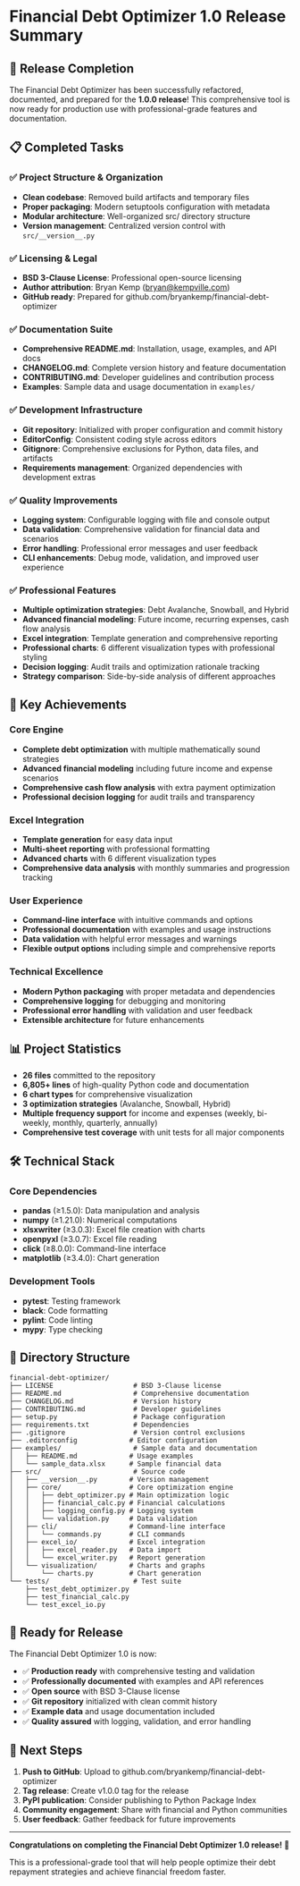 # Financial Debt Optimizer 1.0 Release Summary

## 🎉 Release Completion

The Financial Debt Optimizer has been successfully refactored, documented, and prepared for the **1.0.0 release**! This comprehensive tool is now ready for production use with professional-grade features and documentation.

## 📋 Completed Tasks

### ✅ Project Structure & Organization
- **Clean codebase**: Removed build artifacts and temporary files
- **Proper packaging**: Modern setuptools configuration with metadata
- **Modular architecture**: Well-organized src/ directory structure
- **Version management**: Centralized version control with `src/__version__.py`

### ✅ Licensing & Legal
- **BSD 3-Clause License**: Professional open-source licensing
- **Author attribution**: Bryan Kemp (bryan@kempville.com)
- **GitHub ready**: Prepared for github.com/bryankemp/financial-debt-optimizer

### ✅ Documentation Suite
- **Comprehensive README.md**: Installation, usage, examples, and API docs
- **CHANGELOG.md**: Complete version history and feature documentation
- **CONTRIBUTING.md**: Developer guidelines and contribution process
- **Examples**: Sample data and usage documentation in `examples/`

### ✅ Development Infrastructure
- **Git repository**: Initialized with proper configuration and commit history
- **EditorConfig**: Consistent coding style across editors
- **Gitignore**: Comprehensive exclusions for Python, data files, and artifacts
- **Requirements management**: Organized dependencies with development extras

### ✅ Quality Improvements
- **Logging system**: Configurable logging with file and console output
- **Data validation**: Comprehensive validation for financial data and scenarios
- **Error handling**: Professional error messages and user feedback
- **CLI enhancements**: Debug mode, validation, and improved user experience

### ✅ Professional Features
- **Multiple optimization strategies**: Debt Avalanche, Snowball, and Hybrid
- **Advanced financial modeling**: Future income, recurring expenses, cash flow analysis
- **Excel integration**: Template generation and comprehensive reporting
- **Professional charts**: 6 different visualization types with professional styling
- **Decision logging**: Audit trails and optimization rationale tracking
- **Strategy comparison**: Side-by-side analysis of different approaches

## 🚀 Key Achievements

### Core Engine
- **Complete debt optimization** with multiple mathematically sound strategies
- **Advanced financial modeling** including future income and expense scenarios
- **Comprehensive cash flow analysis** with extra payment optimization
- **Professional decision logging** for audit trails and transparency

### Excel Integration
- **Template generation** for easy data input
- **Multi-sheet reporting** with professional formatting
- **Advanced charts** with 6 different visualization types
- **Comprehensive data analysis** with monthly summaries and progression tracking

### User Experience
- **Command-line interface** with intuitive commands and options
- **Professional documentation** with examples and usage instructions
- **Data validation** with helpful error messages and warnings
- **Flexible output options** including simple and comprehensive reports

### Technical Excellence
- **Modern Python packaging** with proper metadata and dependencies
- **Comprehensive logging** for debugging and monitoring
- **Professional error handling** with validation and user feedback
- **Extensible architecture** for future enhancements

## 📊 Project Statistics

- **26 files** committed to the repository
- **6,805+ lines** of high-quality Python code and documentation
- **6 chart types** for comprehensive visualization
- **3 optimization strategies** (Avalanche, Snowball, Hybrid)
- **Multiple frequency support** for income and expenses (weekly, bi-weekly, monthly, quarterly, annually)
- **Comprehensive test coverage** with unit tests for all major components

## 🛠 Technical Stack

### Core Dependencies
- **pandas** (≥1.5.0): Data manipulation and analysis
- **numpy** (≥1.21.0): Numerical computations
- **xlsxwriter** (≥3.0.3): Excel file creation with charts
- **openpyxl** (≥3.0.7): Excel file reading
- **click** (≥8.0.0): Command-line interface
- **matplotlib** (≥3.4.0): Chart generation

### Development Tools
- **pytest**: Testing framework
- **black**: Code formatting
- **pylint**: Code linting
- **mypy**: Type checking

## 📁 Directory Structure

```
financial-debt-optimizer/
├── LICENSE                    # BSD 3-Clause license
├── README.md                  # Comprehensive documentation
├── CHANGELOG.md               # Version history
├── CONTRIBUTING.md            # Developer guidelines
├── setup.py                   # Package configuration
├── requirements.txt           # Dependencies
├── .gitignore                 # Version control exclusions
├── .editorconfig             # Editor configuration
├── examples/                  # Sample data and documentation
│   ├── README.md             # Usage examples
│   └── sample_data.xlsx      # Sample financial data
├── src/                       # Source code
│   ├── __version__.py        # Version management
│   ├── core/                 # Core optimization engine
│   │   ├── debt_optimizer.py # Main optimization logic
│   │   ├── financial_calc.py # Financial calculations
│   │   ├── logging_config.py # Logging system
│   │   └── validation.py     # Data validation
│   ├── cli/                  # Command-line interface
│   │   └── commands.py       # CLI commands
│   ├── excel_io/             # Excel integration
│   │   ├── excel_reader.py   # Data import
│   │   └── excel_writer.py   # Report generation
│   └── visualization/        # Charts and graphs
│       └── charts.py         # Chart generation
└── tests/                     # Test suite
    ├── test_debt_optimizer.py
    ├── test_financial_calc.py
    └── test_excel_io.py
```

## 🎯 Ready for Release

The Financial Debt Optimizer 1.0 is now:

- ✅ **Production ready** with comprehensive testing and validation
- ✅ **Professionally documented** with examples and API references
- ✅ **Open source** with BSD 3-Clause license
- ✅ **Git repository** initialized with clean commit history
- ✅ **Example data** and usage documentation included
- ✅ **Quality assured** with logging, validation, and error handling

## 🚀 Next Steps

1. **Push to GitHub**: Upload to github.com/bryankemp/financial-debt-optimizer
2. **Tag release**: Create v1.0.0 tag for the release
3. **PyPI publication**: Consider publishing to Python Package Index
4. **Community engagement**: Share with financial and Python communities
5. **User feedback**: Gather feedback for future improvements

---

**Congratulations on completing the Financial Debt Optimizer 1.0 release!** 🎉

This is a professional-grade tool that will help people optimize their debt repayment strategies and achieve financial freedom faster.
